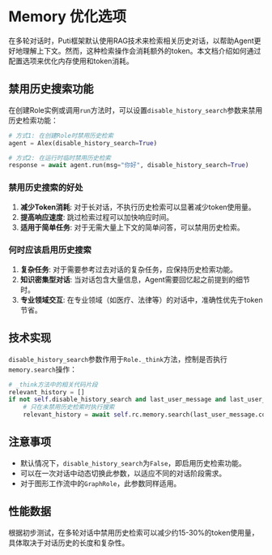 # Memory 优化选项

在多轮对话时，Puti框架默认使用RAG技术来检索相关历史对话，以帮助Agent更好地理解上下文。然而，这种检索操作会消耗额外的token。本文档介绍如何通过配置选项来优化内存使用和token消耗。

## 禁用历史搜索功能

在创建Role实例或调用`run`方法时，可以设置`disable_history_search`参数来禁用历史检索功能：

```python
# 方式1: 在创建Role时禁用历史检索
agent = Alex(disable_history_search=True)

# 方式2: 在运行时临时禁用历史检索
response = await agent.run(msg="你好", disable_history_search=True)
```

### 禁用历史搜索的好处

1. **减少Token消耗**: 对于长对话，不执行历史检索可以显著减少token使用量。
2. **提高响应速度**: 跳过检索过程可以加快响应时间。
3. **适用于简单任务**: 对于无需大量上下文的简单问答，可以禁用历史检索。

### 何时应该启用历史搜索

1. **复杂任务**: 对于需要参考过去对话的复杂任务，应保持历史检索功能。
2. **知识密集型对话**: 当对话包含大量信息，Agent需要回忆起之前提到的细节时。
3. **专业领域交互**: 在专业领域（如医疗、法律等）的对话中，准确性优先于token节省。

## 技术实现

`disable_history_search`参数作用于`Role._think`方法，控制是否执行`memory.search`操作：

```python
# _think方法中的相关代码片段
relevant_history = []
if not self.disable_history_search and last_user_message and last_user_message.content:
    # 只在未禁用历史检索时执行搜索
    relevant_history = await self.rc.memory.search(last_user_message.content)
```

## 注意事项

- 默认情况下，`disable_history_search`为`False`，即启用历史检索功能。
- 可以在一次对话中动态切换此参数，以适应不同的对话阶段需求。
- 对于图形工作流中的`GraphRole`，此参数同样适用。

## 性能数据

根据初步测试，在多轮对话中禁用历史检索可以减少约15-30%的token使用量，具体取决于对话历史的长度和复杂性。 